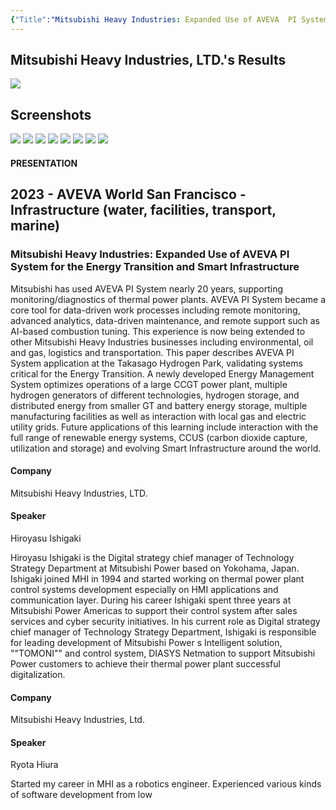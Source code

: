 ```yaml
---
{"Title":"Mitsubishi Heavy Industries: Expanded Use of AVEVA  PI System  for the Energy Transition and Smart Infrastructure","year":2023,"Industry":"Transportation","URL":"https://resources.osisoft.com/presentations/mitsubishi-heavy-industries--expanded-use-of-aveva%E2%84%A2-pi-system%E2%84%A2-for-the-energy-transition-and-smart-infrastructure/","PDF":"https://cdn.osisoft.com/osi/presentations/2023-AVEVA-San-Francisco/UC23NA-3INF02-MitsubishiHeavyIndustries-Ishigaki-MHI.pdf","Company":"Mitsubishi Heavy Industries, LTD.","Keywords":["Data diode","Sustainability","Electrolyzer","Battery","Hydrogen","AI"],"dg-publish":true,"permalink":"/aveva/customer-stories/2023/2023-mitsubishi-heavy-industries-ltd-mitsubishi-heavy-industries-expanded-use-of-aveva-pi-system-for-the-energy-transition-and-smart-infrastructure/","dgPassFrontmatter":true}
---
```


## Mitsubishi Heavy Industries, LTD.'s Results
![](https://i.imgur.com/uY1Z9Xq.jpeg)

## Screenshots
![](https://i.imgur.com/qytFCGx.png)
![](https://i.imgur.com/jYrjpj2.png)
![](https://i.imgur.com/qha8DEt.png)
![](https://i.imgur.com/jmAm7oT.png)
![](https://i.imgur.com/spgkPMO.png)
![](https://i.imgur.com/0YGUe3v.png)
![](https://i.imgur.com/cOn93ZO.png)
![](https://i.imgur.com/QwkGqXY.png)



#### PRESENTATION

## 2023 - AVEVA World San Francisco - Infrastructure (water, facilities, transport, marine)

### Mitsubishi Heavy Industries: Expanded Use of AVEVA PI System for the Energy Transition and Smart Infrastructure

Mitsubishi has used AVEVA PI System nearly 20 years, supporting monitoring/diagnostics of thermal power plants. AVEVA PI System became a core tool for data-driven work processes including remote monitoring, advanced analytics, data-driven maintenance, and remote support such as AI-based combustion tuning. This experience is now being extended to other Mitsubishi Heavy Industries businesses including environmental, oil and gas, logistics and transportation. This paper describes AVEVA PI System application at the Takasago Hydrogen Park, validating systems critical for the Energy Transition. A newly developed Energy Management System optimizes operations of a large CCGT power plant, multiple hydrogen generators of different technologies, hydrogen storage, and distributed energy from smaller GT and battery energy storage, multiple manufacturing facilities as well as interaction with local gas and electric utility grids. Future applications of this learning include interaction with the full range of renewable energy systems, CCUS (carbon dioxide capture, utilization and storage) and evolving Smart Infrastructure around the world.

#### Company

Mitsubishi Heavy Industries, LTD.

#### Speaker

Hiroyasu Ishigaki

Hiroyasu Ishigaki is the Digital strategy chief manager of Technology Strategy Department at Mitsubishi Power based on Yokohama, Japan. Ishigaki joined MHI in 1994 and started working on thermal power plant control systems development especially on HMI applications and communication layer. During his career Ishigaki spent three years at Mitsubishi Power Americas to support their control system after sales services and cyber security initiatives. In his current role as Digital strategy chief manager of Technology Strategy Department, Ishigaki is responsible for leading development of Mitsubishi Power s Intelligent solution, ""TOMONI"" and control system, DIASYS Netmation to support Mitsubishi Power customers to achieve their thermal power plant successful digitalization.

#### Company

Mitsubishi Heavy Industries, Ltd.

#### Speaker

Ryota Hiura

Started my career in MHI as a robotics engineer. Experienced various kinds of software development from low